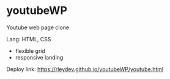 # youtubeWP

Youtube web page clone 

Lang: HTML, CSS

- flexible grid
- responsive landing

Deploy link: https://rleydev.github.io/youtubeWP/youtube.html
